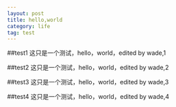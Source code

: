 ```yaml
---
layout: post
title: hello,world
category: life
tag: test
---
```


##test1
这只是一个测试，hello，world，edited by wade,1 

##test2
这只是一个测试，hello，world，edited by wade,2 

##test3
这只是一个测试，hello，world，edited by wade,3 

##test4
<a name="test4"/>
这只是一个测试，hello，world，edited by wade,4 


